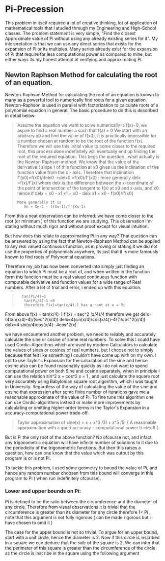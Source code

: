 # Pi-Precession

This problem in itself required a lot of creative thinking, lot of application of mathematical tools that I studied through my Engineering and High-School classes. The problem statement is very simple, "Find the closest Approximate value of Pi without using any already existing series for it".
My interpretation is that we can use any direct series that exists for the expansion of Pi or its multiples. Many series already exist for the expansion of Pi that require far less computational power as compared to mine, but either ways its my honest attempt at verifying and approximating Pi. 

## Newton Raphson Method for calculating the root of an equation.

Newton-Raphson Method for calculating the root of an equation is known to many as a powerful tool to numerically find roots for a given equation. Newton-Raphson is used in parallel with factorization to calculate roots of a polynomial equation in general. 
The basic procedure to do this is described in detail below:

>Assume the equation we want to solve numerically is f(x)=0, we aspire to find a real number a such that f(a) = 0
>We start with an arbitrary x0 and find the value of f(x0), it is practically impossible for a number chosen at random to be the root of the function f(x). Therefore we will use this initial value to come closer to the required root, this process done indefinitely will eventually end up finding the root of the required equation.
>This begs the question , what actually is the Newton Raphson method: We know that the value of the derivative ( slope ) of this function at x0 gives us the inclination of the function value from the x - axis. Therefore that inclination f'(x0)=f(x0)/delx0 ->delx0 =f(x0)/f'(x0) : more generally delx =f(x)/f'(x) where delx is the difference between the x-coordinate of the point of intersection of the tangent to f(x) at x0 and x-axis, and x0.
>hence if delx  = x0 - x1
>         x1 = x0 - delx
>         x1 = x0 - f(x0)/f'(x0)
>         
>     More generally it is 
> 	     Xn = Xn-1 - f(Xn-1)/f'(Xn-1) 

From this a neat observation can be inferred: we have come closer to the root (or minimum ) of this function we are studying. This observation I'm stating without much rigor and without proof except for visual intuition. 

But how does this relate to approximating Pi in any way? That question can be answered by using the fact that Newton-Raphson Method can be applied to any real valued continuous function, as in proving or stating it we did not use the properties of polynomials anywhere, its just that it is more famously known to find roots of Polynomial equations. 

Therefore my job has now been converted into simply just finding an equation to which Pi must be a root of,  and when written in the function form this function must be a real valued continuous function with computable derivative and function values for a wide range of Real numbers. After a lot of trial and error, i ended up with this equation. 
>		tan(Pi/4)=1
>		 tan(Pi/4)-1 =0
>		 therefore f(x)=tan(x/4)-1 has a root at x = Pi

From above f(x) = tan(x/4)-1
		   f'(x) = sec^2 (x/4)/4
		   therefore we get
		    delx=(4tan(x/4)-4)/(sec^2(x/4))
		    delx=4(sin(x/4)/cos(x/4))-4/(1/cos^2(x/4))
		    delx=4 sin(x/4)cos(x/4)- 4cos^2(x) 

we have encountered another problem, we need to reliably and accurately calculate the sine or cosine of some real numbers. To solve this I could have used Cordic-Algorithms which are used by modern Calculators to calculate the values of sines or cosines of real numbers, but I choose not to simply because that felt like something I couldn't have come up with on my own. I opt to use Taylor's Expansion for the calculation of the sine and hence cosine also can be found reasonably quickly as i do not want to spend computational power on both Sine and cosine separately, when in principle i can use the relation sin^2 x + cos^2 x = 1 , and just calculate the square root very accurately using Babylonian square root algorithm, which i was taught in University. Regardless of the way of calculating the value of the sine and cosine that expression after some finite number of iterations gave me a reasonable approximate of the value of Pi. To fine tune this algorithm one can use Cordic-algorithms instead or make more improvements by calculating or omitting higher order terms in the Taylor's Expansion in a accuracy-computational power trade-off. 
> Taylor approximation of sine(x) = x + x^3 /3! + x^5 /5! { A reasonable approximation with a good accuracy - computational power tradeoff }

But is Pi the only root of the above function? No ofcourse not, and infact any trigonometric equation will have infinite number of solutions to it due to the periodicity of the trigonometric functions. But then this raises a question, how can one know that the value which was output by this program is or is not Pi. 

To tackle this problem, I used some geometry to bound the value of Pi, and hence any random number choosen from this bound will converge in this program to Pi ( when run indefinitely ofcourse). 
### Lower and upper bounds on Pi:

Pi is defined to be the ratio between the circumference and the diameter of any circle. Therefore from visual observations it is trivial that the circumference is greater than its diameter for any circle therefore 1< Pi , note that this argument is not fully rigorous ( can be made rigorous but i have chosen to omit it )

The case for the upper bound is not so trivial. To argue for an upper bound, start with a unit circle, hence the diameter is 2. Now if this circle is inscribed in a square we can deduce that the side of the square is 2. We can infer that the perimeter of this square is greater than the circumference of the circle as the circle is inscribe in the square using the following argument 


